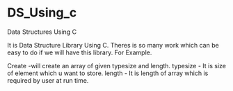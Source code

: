 # DS_Using_c
Data Structures Using C 

It is Data Structure Library Using C.
Theres is so many work which can be easy to do if we will have this library.
For Example.

Create -will create an array of given typesize and length.
        typesize - It is size of element which u want to store.
        length - It is length of array which is required by user at run time.
        

